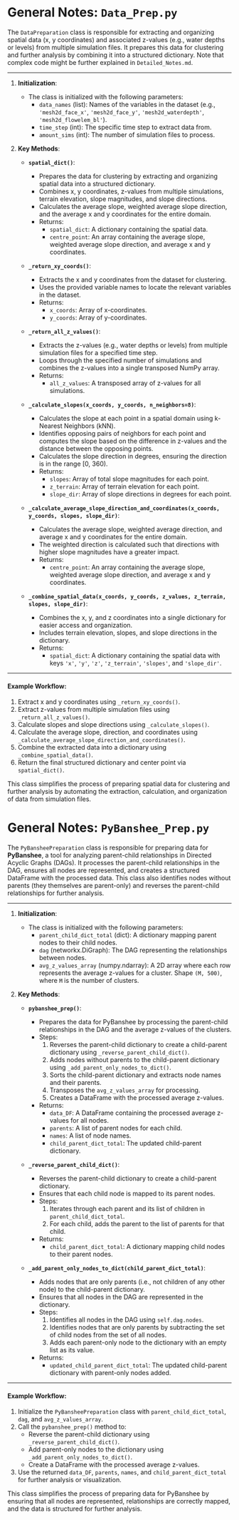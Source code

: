# General Notes: `Data_Prep.py`

The `DataPreparation` class is responsible for extracting and organizing spatial data (x, y coordinates) and associated z-values (e.g., water depths or levels) from multiple simulation files. It prepares this data for clustering and further analysis by combining it into a structured dictionary. Note that complex code might be further explained in `Detailed_Notes.md`.

---

1. **Initialization**:
   - The class is initialized with the following parameters:
     - `data_names` (list): Names of the variables in the dataset (e.g., `'mesh2d_face_x'`, `'mesh2d_face_y'`, `'mesh2d_waterdepth'`, `'mesh2d_flowelem_bl'`).
     - `time_step` (int): The specific time step to extract data from.
     - `amount_sims` (int): The number of simulation files to process.

2. **Key Methods**:
   - **`spatial_dict()`**:
     - Prepares the data for clustering by extracting and organizing spatial data into a structured dictionary.
     - Combines x, y coordinates, z-values from multiple simulations, terrain elevation, slope magnitudes, and slope directions.
     - Calculates the average slope, weighted average slope direction, and the average x and y coordinates for the entire domain.
     - Returns:
       - `spatial_dict`: A dictionary containing the spatial data.
       - `centre_point`: An array containing the average slope, weighted average slope direction, and average x and y coordinates.

   - **`_return_xy_coords()`**:
     - Extracts the x and y coordinates from the dataset for clustering.
     - Uses the provided variable names to locate the relevant variables in the dataset.
     - Returns:
       - `x_coords`: Array of x-coordinates.
       - `y_coords`: Array of y-coordinates.

   - **`_return_all_z_values()`**:
     - Extracts the z-values (e.g., water depths or levels) from multiple simulation files for a specified time step.
     - Loops through the specified number of simulations and combines the z-values into a single transposed NumPy array.
     - Returns:
       - `all_z_values`: A transposed array of z-values for all simulations.

   - **`_calculate_slopes(x_coords, y_coords, n_neighbors=8)`**:
     - Calculates the slope at each point in a spatial domain using k-Nearest Neighbors (kNN).
     - Identifies opposing pairs of neighbors for each point and computes the slope based on the difference in z-values and the distance between the opposing points.
     - Calculates the slope direction in degrees, ensuring the direction is in the range [0, 360).
     - Returns:
       - `slopes`: Array of total slope magnitudes for each point.
       - `z_terrain`: Array of terrain elevation for each point.
       - `slope_dir`: Array of slope directions in degrees for each point.

   - **`_calculate_average_slope_direction_and_coordinates(x_coords, y_coords, slopes, slope_dir)`**:
     - Calculates the average slope, weighted average direction, and average x and y coordinates for the entire domain.
     - The weighted direction is calculated such that directions with higher slope magnitudes have a greater impact.
     - Returns:
       - `centre_point`: An array containing the average slope, weighted average slope direction, and average x and y coordinates.

   - **`_combine_spatial_data(x_coords, y_coords, z_values, z_terrain, slopes, slope_dir)`**:
     - Combines the x, y, and z coordinates into a single dictionary for easier access and organization.
     - Includes terrain elevation, slopes, and slope directions in the dictionary.
     - Returns:
       - `spatial_dict`: A dictionary containing the spatial data with keys `'x'`, `'y'`, `'z'`, `'z_terrain'`, `'slopes'`, and `'slope_dir'`.

---

#### Example Workflow:
1. Extract x and y coordinates using `_return_xy_coords()`.
2. Extract z-values from multiple simulation files using `_return_all_z_values()`.
3. Calculate slopes and slope directions using `_calculate_slopes()`.
4. Calculate the average slope, direction, and coordinates using `_calculate_average_slope_direction_and_coordinates()`.
5. Combine the extracted data into a dictionary using `_combine_spatial_data()`.
6. Return the final structured dictionary and center point via `spatial_dict()`.

This class simplifies the process of preparing spatial data for clustering and further analysis by automating the extraction, calculation, and organization of data from simulation files.

# General Notes: `PyBanshee_Prep.py`

The `PyBansheePreparation` class is responsible for preparing data for **PyBanshee**, a tool for analyzing parent-child relationships in Directed Acyclic Graphs (DAGs). It processes the parent-child relationships in the DAG, ensures all nodes are represented, and creates a structured DataFrame with the processed data. This class also identifies nodes without parents (they themselves are parent-only) and reverses the parent-child relationships for further analysis.

---

1. **Initialization**:
   - The class is initialized with the following parameters:
     - `parent_child_dict_total` (dict): A dictionary mapping parent nodes to their child nodes.
     - `dag` (networkx.DiGraph): The DAG representing the relationships between nodes.
     - `avg_z_values_array` (numpy.ndarray): A 2D array where each row represents the average z-values for a cluster. Shape `(M, 500)`, where `M` is the number of clusters.

2. **Key Methods**:
   - **`pybanshee_prep()`**:
     - Prepares the data for PyBanshee by processing the parent-child relationships in the DAG and the average z-values of the clusters.
     - Steps:
       1. Reverses the parent-child dictionary to create a child-parent dictionary using `_reverse_parent_child_dict()`.
       2. Adds nodes without parents to the child-parent dictionary using `_add_parent_only_nodes_to_dict()`.
       3. Sorts the child-parent dictionary and extracts node names and their parents.
       4. Transposes the `avg_z_values_array` for processing.
       5. Creates a DataFrame with the processed average z-values.
     - Returns:
       - `data_DF`: A DataFrame containing the processed average z-values for all nodes.
       - `parents`: A list of parent nodes for each child.
       - `names`: A list of node names.
       - `child_parent_dict_total`: The updated child-parent dictionary.

   - **`_reverse_parent_child_dict()`**:
     - Reverses the parent-child dictionary to create a child-parent dictionary.
     - Ensures that each child node is mapped to its parent nodes.
     - Steps:
       1. Iterates through each parent and its list of children in `parent_child_dict_total`.
       2. For each child, adds the parent to the list of parents for that child.
     - Returns:
       - `child_parent_dict_total`: A dictionary mapping child nodes to their parent nodes.

   - **`_add_parent_only_nodes_to_dict(child_parent_dict_total)`**:
     - Adds nodes that are only parents (i.e., not children of any other node) to the child-parent dictionary.
     - Ensures that all nodes in the DAG are represented in the dictionary.
     - Steps:
       1. Identifies all nodes in the DAG using `self.dag.nodes`.
       2. Identifies nodes that are only parents by subtracting the set of child nodes from the set of all nodes.
       3. Adds each parent-only node to the dictionary with an empty list as its value.
     - Returns:
       - `updated_child_parent_dict_total`: The updated child-parent dictionary with parent-only nodes added.

---

#### Example Workflow:
1. Initialize the `PyBansheePreparation` class with `parent_child_dict_total`, `dag`, and `avg_z_values_array`.
2. Call the `pybanshee_prep()` method to:
   - Reverse the parent-child dictionary using `_reverse_parent_child_dict()`.
   - Add parent-only nodes to the dictionary using `_add_parent_only_nodes_to_dict()`.
   - Create a DataFrame with the processed average z-values.
3. Use the returned `data_DF`, `parents`, `names`, and `child_parent_dict_total` for further analysis or visualization.

This class simplifies the process of preparing data for PyBanshee by ensuring that all nodes are represented, relationships are correctly mapped, and the data is structured for further analysis.